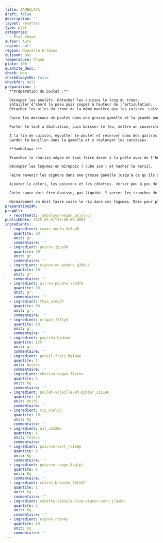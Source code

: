 ```yaml
---
title: JAMBALAYA
draft: false
description: ''
layout: recettes
type: plat
categories:
  - Plat chaud
auteur: Auré
regime: null
region: Nouvelle Orléans
cuisson: Oui
temperature: Chaud
plate: 100
quantite_desc: ''
check: Non
checkAlwaysOk: false
checkfor: null
preparation: |-
  **Préparation du poulet :**

  Découper les poulets. Détacher les cuisses le long du tronc.
  Entailler d’abord la peau puis couper à hauteur de l’articulation.
  Détacher les ailes du tronc de la même manière que les cuisses. Laisser les ailes entières. Détacher la poitrine des deux côtés, en coupant prudemment le long du sternum. Garder les carcasses.

  Cuire les morceaux de poulet dans une grosse gamelle et la grande poêle à paella, saisir d’abord le côté peau à feu vif, pendant 5 min environ, puis les retourner. Benner les carcasses et couvrir avec l’eau bouillante. Saler. Plonger les bouquets garnis et les bouillons de légumes sans gluten.

  Porter le tout à ébullition, puis baisser le feu, mettre un couvercle et laisser cuire à feu doux pendant 30min.

  A la fin de cuisson, égoutter le poulet et réserver dans des gastros.  Le dépiauter quand il est moins chaud. Réserver.
  Garder le bouillon dans la gamelle et y replonger les carcasses.

  **Jambalaya :**

  Trancher le chorizo végan et tout faire dorer à la poêle avec de l'huile.

  Découper les légumes en mirepoix ( cube 1cm ) et hacher le persil.

  Faire revenir les oignons dans une grosse gamelle jusqu'à ce qu'ils soient bruns foncés. Ajouter juste assez de bouillon de poulet pour qu'ils fondent.

  Ajouter le céleri, les poivrons et les cébettes. Verser peu à peu de bouillon de poulet. Une fois les légumes tendres, ajouter les assaisonnements petit à petit.

  Cette sauce doit être épaisse, pas liquide. Y verser les tranches de chorizo grillées et le poulets dépiauter.

  Normalement on doit faire cuire le riz dans ces légumes. Mais pour plus de facilité, cuire le riz à part avec le bouillon de poulet.
preparation24h: ''
prepAlt:
  - recetteAlt: jambalaya-vegan_bsjylxuj
publishDate: 2025-06-01T19:06:00.000Z
ingredients:
  - ingredient: cumin-moulu_he3u48
    quantite: 20
    unit: gr.
    commentaire: ''
  - ingredient: poivre_2pps90
    quantite: 40
    unit: gr.
    commentaire: ''
  - ingredient: oignon-en-poudre_q28bck
    quantite: 40
    unit: gr.
    commentaire: ''
  - ingredient: ail-en-poudre_vs2dfm
    quantite: 80
    unit: gr.
    commentaire: ''
  - ingredient: thym_a16yd7
    quantite: 80
    unit: gr.
    commentaire: ''
  - ingredient: origan_fkftyb
    quantite: 80
    unit: gr.
    commentaire: ''
  - ingredient: paprika_bidsmu
    quantite: 125
    unit: gr.
    commentaire: ''
  - ingredient: persil-frais_hgfa4e
    quantite: 4
    unit: bottes
    commentaire: ''
  - ingredient: chorizo-vegan_f1xrxx
    quantite: 3
    unit: Kg
    commentaire: ''
  - ingredient: poulet-volaille-et-gibier_11b1e0
    quantite: 10
    unit: unité
    commentaire: ''
  - ingredient: riz_0uelc3
    quantite: 10
    unit: Kg
    commentaire: ''
  - ingredient: ail_u2m28w
    quantite: 6
    unit: tête·s
    commentaire: ''
  - ingredient: poivron-vert_rl1e9p
    quantite: 8
    unit: Kg
    commentaire: ''
  - ingredient: poivron-rouge_0zglpj
    quantite: 8
    unit: Kg
    commentaire: ''
  - ingredient: celeri-branche_78fo97
    quantite: 1
    unit: Kg
    commentaire: ''
  - ingredient: cebette-ciboule-cive-oignon-vert_j7as8d
    quantite: 2
    unit: Kg
    commentaire: ''
  - ingredient: oignon_rtavky
    quantite: 10
    unit: Kg
    commentaire: ''
---
```

